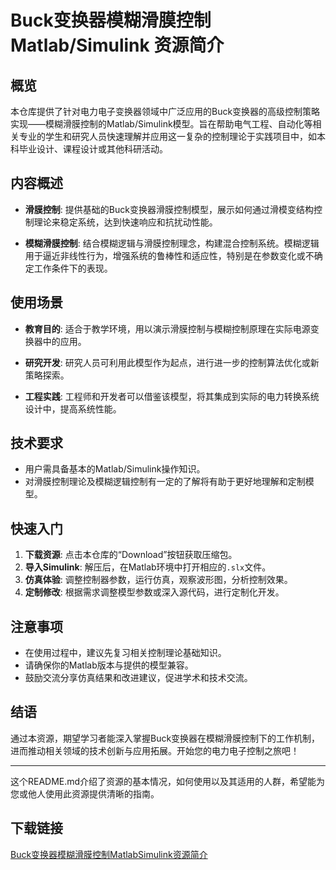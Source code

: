 # Buck变换器模糊滑膜控制Matlab/Simulink 资源简介

## 概览
本仓库提供了针对电力电子变换器领域中广泛应用的Buck变换器的高级控制策略实现——模糊滑膜控制的Matlab/Simulink模型。旨在帮助电气工程、自动化等相关专业的学生和研究人员快速理解并应用这一复杂的控制理论于实践项目中，如本科毕业设计、课程设计或其他科研活动。

## 内容概述

- **滑膜控制**: 提供基础的Buck变换器滑膜控制模型，展示如何通过滑模变结构控制理论来稳定系统，达到快速响应和抗扰动性能。

- **模糊滑膜控制**: 结合模糊逻辑与滑膜控制理念，构建混合控制系统。模糊逻辑用于逼近非线性行为，增强系统的鲁棒性和适应性，特别是在参数变化或不确定工作条件下的表现。

## 使用场景
- **教育目的**: 适合于教学环境，用以演示滑膜控制与模糊控制原理在实际电源变换器中的应用。
  
- **研究开发**: 研究人员可利用此模型作为起点，进行进一步的控制算法优化或新策略探索。
  
- **工程实践**: 工程师和开发者可以借鉴该模型，将其集成到实际的电力转换系统设计中，提高系统性能。

## 技术要求
- 用户需具备基本的Matlab/Simulink操作知识。
- 对滑膜控制理论及模糊逻辑控制有一定的了解将有助于更好地理解和定制模型。

## 快速入门
1. **下载资源**: 点击本仓库的“Download”按钮获取压缩包。
2. **导入Simulink**: 解压后，在Matlab环境中打开相应的`.slx`文件。
3. **仿真体验**: 调整控制器参数，运行仿真，观察波形图，分析控制效果。
4. **定制修改**: 根据需求调整模型参数或深入源代码，进行定制化开发。

## 注意事项
- 在使用过程中，建议先复习相关控制理论基础知识。
- 请确保你的Matlab版本与提供的模型兼容。
- 鼓励交流分享仿真结果和改进建议，促进学术和技术交流。

## 结语
通过本资源，期望学习者能深入掌握Buck变换器在模糊滑膜控制下的工作机制，进而推动相关领域的技术创新与应用拓展。开始您的电力电子控制之旅吧！

---

这个README.md介绍了资源的基本情况，如何使用以及其适用的人群，希望能为您或他人使用此资源提供清晰的指南。

## 下载链接

[Buck变换器模糊滑膜控制MatlabSimulink资源简介](https://pan.quark.cn/s/62caf9cc516c)